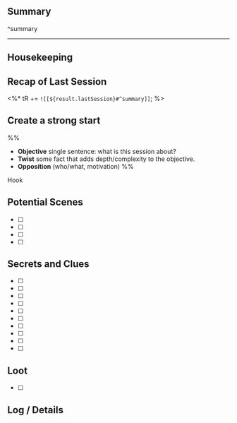 

## Summary

^summary

---

## Housekeeping


## Recap of Last Session

<%*  tR += `![[${result.lastSession}#^summary]]`; %>

## Create a strong start
%%
- **Objective** single sentence: what is this session about?
- **Twist** some fact that adds depth/complexity to the objective.
- **Opposition** (who/what, motivation)
%%

Hook

## Potential Scenes

- [ ] 
- [ ] 
- [ ] 
- [ ] 

## Secrets and Clues

- [ ] 
- [ ] 
- [ ] 
- [ ] 
- [ ] 
- [ ] 
- [ ] 
- [ ] 
- [ ] 
- [ ] 

## Loot

- [ ] 

## Log / Details
